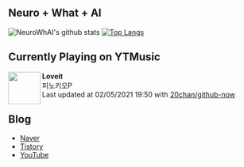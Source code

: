 ## Neuro + What + AI

![NeuroWhAI's github stats](https://github-readme-stats.vercel.app/api?username=neurowhai&count_private=true&show_icons=true)
[![Top Langs](https://github-readme-stats.vercel.app/api/top-langs/?username=neurowhai&layout=compact)](https://github.com/anuraghazra/github-readme-stats)

## Currently Playing on YTMusic

[<img align="left" height="65" src="https://lh3.googleusercontent.com/Ln_qcgoZI_u4ebACjpGqsRZLxQSHr_bacvwughcAXU6hoLDX0_q7rybM86x2A5FLU0paKWj5lU-O1Nlz8g">](https://music.youtube.com/channel/UC5wuMuauYXlJWp0_LZyWG1w)

**Loveit**  
피노키오P  
Last updated at 02/05/2021 19:50 with [20chan/github-now](https://github.com/20chan/github-now)

## Blog

- [Naver](http://blog.naver.com/neurowhai)
- [Tistory](http://neurowhai.tistory.com/)
- [YouTube](https://www.youtube.com/channel/UCB_v1xU6laBHOeH6z4L-Mtw)
